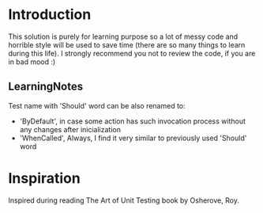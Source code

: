 # Introduction 
This solution is purely for learning purpose so a lot of messy code and horrible style will be used to save time (there are so many things to learn during this life).
I strongly recommend you not to review the code, if you are in bad mood :)

## LearningNotes
Test name with 'Should' word can be also renamed to:
 - 'ByDefault', in case some action has such invocation process without any changes after inicialization
 - 'WhenCalled', Always, I find it very similar to previously used 'Should' word


# Inspiration
Inspired during reading The Art of Unit Testing book by Osherove, Roy.

